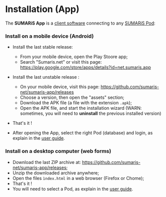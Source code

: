 


# Installation (App)

The **SUMARiS App** is a [client software](https://en.wikipedia.org/wiki/Client_(computing)) connecting to any [SUMARiS Pod](./pod.md):

### Install on a mobile device (Android)

 - Install the last stable release:
 
    * From your mobile device, open the Play Stoore app;
    * Search "Sumaris.net" or visit this page: https://play.google.com/store/apps/details?id=net.sumaris.app
  
 - Install the last unstable release  :

    * On your mobile device, visit this page: https://github.com/sumaris-net/sumaris-app/releases
    * Choose a version, then open the "assets" section;
    * Download the APK file (a file with the extension `.apk`);
    * Open the APK file, and start the installation wizard (WARN: sometimes, you will need to **uninstall** the previous installed version)

 - That's it !
 - After opening the App, select the right Pod (database) and login, as explain in the [user guide](doc/user-manual/index.md). 
 
### Install on a desktop computer (web forms)

 - Download the last ZIP archive at: https://github.com/sumaris-net/sumaris-app/releases;
 - Unzip the downloaded archive anywhere;
 - Open the files `ìndex.html` in a web browser (Firefox or Chome);
 - That's it !
 - You will need to select a Pod, as explain in the [user guide](doc/user-manual/index.md). 



